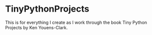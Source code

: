 # TinyPythonProjects

This is for everything I create as I work through the book Tiny Python Projects by Ken Youens-Clark.
